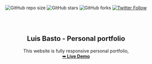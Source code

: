 <div align="center">
  
  ![GitHub repo size](https://img.shields.io/github/repo-size/codewithsadee/jack-portfolio)
  ![GitHub stars](https://img.shields.io/github/stars/luisbasto/portfolio?style=social)
  ![GitHub forks](https://img.shields.io/github/forks/luisbasto/portfolio?style=social)
  [![Twitter Follow](https://img.shields.io/twitter/follow/luisbasto?style=social)](https://twitter.com/intent/follow?screen_name=luisbasto)

  <br />
  <br />
  
  <h2 align="center">Luis Basto - Personal portfolio</h2>

  This website is fully responsive personal portfolio, <br  > 
  <a href="https://luisbasto.github.io/portfolio/"><strong>➥ Live Demo</strong></a>

</div>



